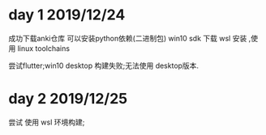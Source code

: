 # day 1 2019/12/24
成功下载anki仓库
可以安装python依赖(二进制包)
win10 sdk 下载
wsl 安装 ,使用 linux toolchains

尝试flutter;win10 desktop 构建失败;无法使用 desktop版本.


# day 2 2019/12/25
尝试 使用 wsl 环境构建;

